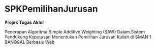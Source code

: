 # SPKPemilihanJurusan
**Projek Tugas Akhir**


Penerapan Algoritma Simple Additive Weighting (SAW) Dalam Sistem Pendukung Keputusan
Menentukan Pemilihan Jurusan Kuliah di SMAN 1 BANGSAL Berbasis Web
